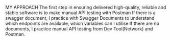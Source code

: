 MY APPROACH
The first step in ensuring delivered high-quality, reliable and stable software is to make
manual API testing with Postman
If there is a swagger document, I practice with Swagger Documents to understand which endpoints are available, which variables can I utilise
If there are no documents, I practice manual API testing from Dev Tool(Network) and Postman.

